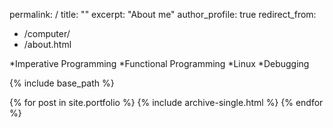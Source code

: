 permalink: /
title: ""
excerpt: "About me"
author_profile: true
redirect_from:
  - /computer/
  - /about.html

*Imperative Programming
*Functional Programming
*Linux
*Debugging



{% include base_path %}


{% for post in site.portfolio %}
  {% include archive-single.html %}
{% endfor %}
